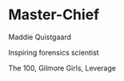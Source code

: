# Master-Chief

Maddie Quistgaard

Inspiring forensics scientist 

The 100, Gilmore Girls, Leverage

